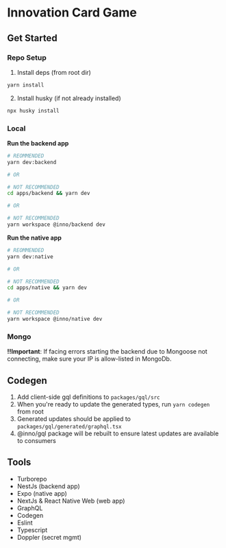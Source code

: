 # Innovation Card Game

## Get Started

### Repo Setup

1. Install deps (from root dir)

```bash
yarn install
```

2. Install husky (if not already installed)

```bash
npx husky install
```

### Local

**Run the backend app**
```bash
# REOMMENDED
yarn dev:backend

# OR

# NOT RECOMMENDED
cd apps/backend && yarn dev

# OR

# NOT RECOMMENDED
yarn workspace @inno/backend dev
```

**Run the native app**
```bash
# REOMMENDED
yarn dev:native

# OR

# NOT RECOMMENDED
cd apps/native && yarn dev

# OR

# NOT RECOMMENDED
yarn workspace @inno/native dev
```

### Mongo

**!!Important**: If facing errors starting the backend due to Mongoose not connecting, make sure your IP is allow-listed in MongoDb.

## Codegen

1. Add client-side gql definitions to `packages/gql/src`
2. When you're ready to update the generated types, run `yarn codegen` from root
  1. Generated updates should be applied to `packages/gql/generated/graphql.tsx`
  2. @inno/gql package will be rebuilt to ensure latest updates are available to consumers

## Tools

- Turborepo
- NestJs (backend app)
- Expo (native app)
- NextJs & React Native Web (web app)
- GraphQL
- Codegen
- Eslint
- Typescript
- Doppler (secret mgmt)
